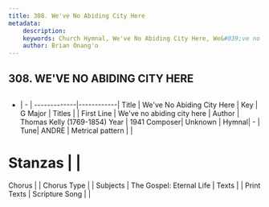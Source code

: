 ```yaml
---
title: 308. We've No Abiding City Here
metadata:
    description: 
    keywords: Church Hymnal, We've No Abiding City Here, We&#039;ve no abiding city here, 
    author: Brian Onang'o
---
```



## 308. WE'VE NO ABIDING CITY HERE

```txt

```

- |   -  |
-------------|------------|
Title | We've No Abiding City Here |
Key | G Major |
Titles |  |
First Line | We&#039;ve no abiding city here |
Author | Thomas Kelly (1769-1854)
Year | 1941
Composer| Unknown |
Hymnal|  - |
Tune| ANDRE |
Metrical pattern | |
# Stanzas |  |
Chorus |  |
Chorus Type |  |
Subjects | The Gospel: Eternal Life |
Texts |  |
Print Texts | 
Scripture Song |  |
  

